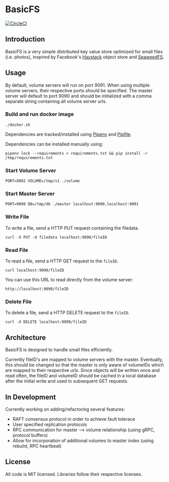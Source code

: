 # BasicFS

[![CircleCI](https://circleci.com/gh/markoelez/basicfs.svg?style=svg&circle-token=0433e74d7d98b4b5f5814f7f2badac548c7d8bbd)](https://app.circleci.com/pipelines/github/markoelez/basicfs)

## Introduction

BasicFS is a very simple distributed key value store optimized for small files (i.e. photos), inspired by Facebook's [Haystack](https://www.usenix.org/legacy/event/osdi10/tech/full_papers/Beaver.pdf) object store and [SeaweedFS](https://github.com/chrislusf/seaweedfs).

## Usage

By default, volume servers will run on port 9091. When using multiple volume servers, their respective ports should be specified. The master server will default to port 9090 and should be initialized with a comma separate string containing all volume server urls.

### Build and run docker image

```
./docker.sh
```
Dependencies are tracked/installed using [Pipenv](https://pipenv.pypa.io/en/stable/) and [Pipfile](https://github.com/pypa/pipfile).

Dependencies can be installed manually using:

```
pipenv lock --requirements > requirements.txt && pip install -r /tmp/requirements.txt
```

### Start Volume Server

```
PORT=9092 VOLUME=/tmp/v1 ./volume
```

### Start Master Server

```
PORT=9090 DB=/tmp/db ./master localhost:9090,localhost:9091
```

### Write File

To write a file, send a HTTP PUT request containing the filedata.

```
curl -X PUT -d filedata localhost:9090/fileID
```

### Read File

To read a file, send a HTTP GET request to the `fileID`.

```
curl localhost:9090/fileID
```

You can use this URL to read directly from the volume server:

```
http://localhost:9090/fileID
```

### Delete File

To delete a file, send a HTTP DELETE request to the `fileID`.

```
curl -X DELETE localhost:9090/fileID
```

## Architecture

BasicFS is designed to handle small files efficiently.

Currently fileID's are mapped to volume servers with the master. Eventually, this should be changed so that the master is only aware of volumeIDs which are mapped to their respective urls. Since objects will be written once and read often, the fileID and volumeID should be cached in a local database after the initial write and used in subsequent GET requests.

## In Development

Currently working on adding/refactoring several features:

- RAFT consensus protocol in order to achieve fault tolerace
- User specified replication protocols
- RPC communication for master --> volume relationship (using gRPC, protocol buffers)
- Allow for incorporation of additional volumes to master index (using rebuild, RPC heartbeat)

## License

All code is MIT licensed. Libraries follow their respective licenses.

